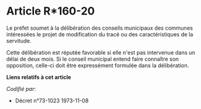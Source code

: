 # Article R*160-20

Le préfet soumet à la délibération des conseils municipaux des communes intéressées le projet de modification du tracé ou des
caractéristiques de la servitude.

Cette délibération est réputée favorable si elle n'est pas intervenue dans un délai de deux mois. Si le conseil municipal
entend faire connaître son opposition, celle-ci doit être expressément formulée dans la délibération.

**Liens relatifs à cet article**

_Codifié par_:

  - Décret n°73-1023 1973-11-08
